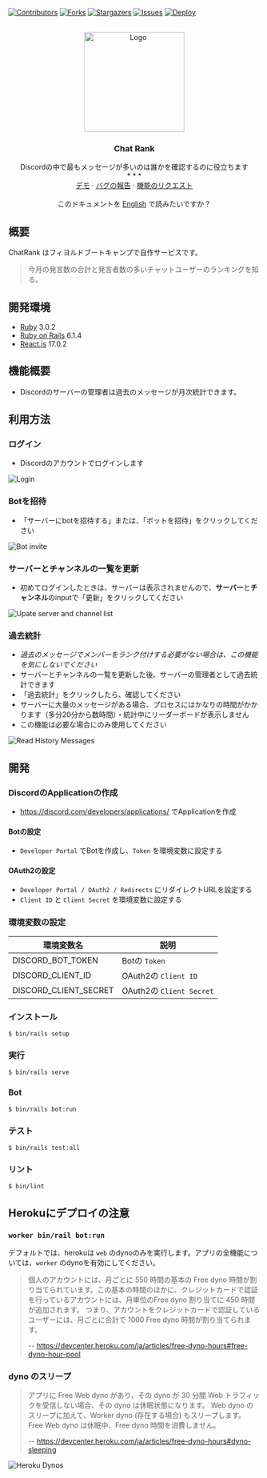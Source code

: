 <!-- PROJECT SHIELDS -->
[![Contributors][contributors-shield]][contributors-url]
[![Forks][forks-shield]][forks-url]
[![Stargazers][stars-shield]][stars-url]
[![Issues][issues-shield]][issues-url]
[![Deploy](https://www.herokucdn.com/deploy/button.svg)](https://chatrankbot.herokuapp.com)


<!-- PROJECT LOGO -->
<br />
<div align="center">
  <a href="https://github.com/vinhactindi/chatrank">
    <img src="app/assets/images/chatrank.png" alt="Logo" width="200" height="200">
  </a>

  <h3 align="center">Chat Rank</h3>

  <p align="center">
    Discordの中で最もメッセージが多いのは誰かを確認するのに役立ちます
    <br />
    * * *
    <br />
    <a href="https://github.com/vinhactindi/chatrank">デモ</a>
    ·
    <a href="https://github.com/vinhactindi/chatrank/issues">バグの報告</a>
    ·
    <a href="https://github.com/vinhactindi/chatrank/issues">機能のリクエスト</a>
    <br />
    <br />
    このドキュメントを
    <a href="https://github.com/vinhactindi/chatrank/blob/main/README.en.md">English</a>
    で読みたいですか？
  </p>
</div>

## 概要

ChatRank はフィヨルドブートキャンプで自作サービスです。

> 今月の発言数の合計と発言者数の多いチャットユーザーのランキングを知る。

## 開発環境

* [Ruby](https://www.ruby-lang.org/) 3.0.2
* [Ruby on Rails](https://rubyonrails.org/) 6.1.4
* [React.js](https://reactjs.org/) 17.0.2

## 機能概要

* Discordのサーバーの管理者は過去のメッセージが月次統計できます。

## 利用方法

### ログイン

* Discordのアカウントでログインします

![Login](/app/assets/images/usage-login.png)

### Botを招待

* 「サーバーにbotを招待する」または、「ボットを招待」をクリックしてください

![Bot invite](/app/assets/images/usage-bot-invite.png)

### サーバーとチャンネルの一覧を更新

* 初めてログインしたときは、サーバーは表示されませんので、**サーバー**と**チャンネル**のinputで「更新」をクリックしてください

![Upate server and channel list](/app/assets/images/usage-update.png)

### 過去統計

* *過去のメッセージでメンバーをランク付けする必要がない場合は、この機能を気にしないでください*
* サーバーとチャンネルの一覧を更新した後、サーバーの管理者として過去統計できます
* 「過去統計」をクリックしたら、確認してください
* サーバーに大量のメッセージがある場合、プロセスにはかなりの時間がかかります（多分20分から数時間）・統計中にリーダーボードが表示しません
* この機能は必要な場合にのみ使用してください


![Read History Messages](/app/assets/images/usage-read-history-messages.png)

## 開発

### DiscordのApplicationの作成

* https://discord.com/developers/applications/ でApplicationを作成

#### Botの設定

* `Developer Portal` でBotを作成し、`Token` を環境変数に設定する

#### OAuth2の設定

* `Developer Portal / OAuth2 / Redirects` にリダイレクトURLを設定する
* `Client ID` と `Client Secret` を環境変数に設定する


### 環境変数の設定

| 環境変数名             | 説明                                      |
| --------------------- | ----------------------------------------- |
| DISCORD_BOT_TOKEN     | Botの `Token`                               |
| DISCORD_CLIENT_ID     | OAuth2の `Client ID`                         |
| DISCORD_CLIENT_SECRET | OAuth2の `Client Secret`                     |

### インストール

```
$ bin/rails setup
```

### 実行

```
$ bin/rails serve
```

### Bot

```
$ bin/rails bot:run
```

### テスト

```
$ bin/rails test:all
```

### リント

```
$ bin/lint
```

## Herokuにデプロイの注意

### `worker bin/rail bot:run`

デフォルトでは、herokuは `web` のdynoのみを実行します。アプリの全機能については、`worker` のdynoを有効にしてください。

> 個人のアカウントには、月ごとに 550 時間の基本の Free dyno 時間が割り当てられています。この基本の時間のほかに、クレジットカードで認証を行っている​アカウントには、月単位の​ Free dyno 割り当てに 450 時間が追加されます。 つまり、アカウントをクレジットカードで認証しているユーザーには、月ごとに合計で 1000 Free dyno 時間が割り当てられます。
>
> -- https://devcenter.heroku.com/ja/articles/free-dyno-hours#free-dyno-hour-pool


### dyno のスリープ

> アプリに Free Web dyno があり、その dyno が 30 分間 Web トラフィックを受信しない場合、その dyno は休眠状態​になります。 Web dyno のスリープに加えて、Worker dyno (存在する場合) も​スリープします。
> Free Web dyno は休眠中、Free dyno 時間を消費しません。
>
> -- https://devcenter.heroku.com/ja/articles/free-dyno-hours#dyno-sleeping



![Heroku Dynos](/app/assets/images/heroku-dynos.png)

<!-- MARKDOWN LINKS & IMAGES -->
<!-- https://www.markdownguide.org/basic-syntax/#reference-style-links -->
[contributors-shield]: https://img.shields.io/github/contributors/vinhactindi/chatrank.svg?style=for-the-badge
[contributors-url]: https://github.com/vinhactindi/chatrank/graphs/contributors
[forks-shield]: https://img.shields.io/github/forks/vinhactindi/chatrank.svg?style=for-the-badge
[forks-url]: https://github.com/vinhactindi/chatrank/network/members
[stars-shield]: https://img.shields.io/github/stars/vinhactindi/chatrank.svg?style=for-the-badge
[stars-url]: https://github.com/vinhactindi/chatrank/stargazers
[issues-shield]: https://img.shields.io/github/issues/vinhactindi/chatrank.svg?style=for-the-badge
[issues-url]: https://github.com/vinhactindi/chatrank/issues
[license-shield]: https://img.shields.io/github/license/vinhactindi/chatrank.svg?style=for-the-badge
[license-url]: https://github.com/vinhactindi/chatrank/blob/master/LICENSE.txt
